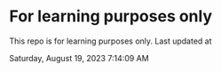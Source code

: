 # For learning purposes only
This repo is for learning purposes only.
Last updated at

Saturday, August 19, 2023 7:14:09 AM

